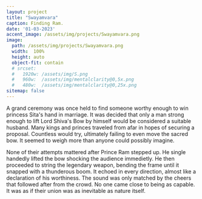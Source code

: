 ```yaml
---
layout: project
title: "Swayamvara"
caption: Finding Ram.
date: '01-03-2023'
accent_image: /assets/img/projects/Swayamvara.png   
image: 
  path: /assets/img/projects/Swayamvara.png
  width:  100%
  height: auto
  object-fit: contain
  # srcset: 
  #   1920w: /assets/img/S.png
  #   960w:  /assets/img/mentalclarity@0,5x.png
  #   480w:  /assets/img/mentalclarity@0,25x.png
sitemap: false
---
```


A grand ceremony was once held to find someone worthy enough to win princess Sita's hand in marriage. It was decided that only a man strong enough to lift Lord Shiva's Bow by himself would be considered a suitable husband. 
Many kings and princes traveled from afar in hopes of securing a proposal. Countless would try, ultimately failing to even move the sacred bow. It seemed to weigh more than anyone could possibly imagine. 

None of their attempts mattered after Prince Ram stepped up. He single handedly lifted the bow shocking the audience immedietly. He then proceeded to string the legendary weapon, bending the frame until it snapped with a thunderous boom. It echoed in every direction, almost like a declaration of his worthiness. The sound was only matched by the cheers that followed after from the crowd. No one came close to being as capable. It was as if their union was as inevitable as nature itself. 

